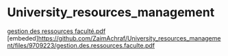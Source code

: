 # University_resources_management
[gestion des ressources faculté.pdf](https://github.com/ZaimAchraf/University_resources_management/files/9709223/gestion.des.ressources.faculte.pdf)
[embeded]https://github.com/ZaimAchraf/University_resources_management/files/9709223/gestion.des.ressources.faculte.pdf
